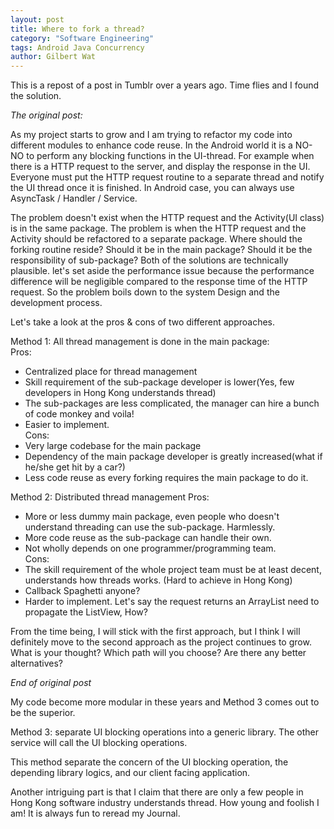 ```yaml
---
layout: post
title: Where to fork a thread?
category: "Software Engineering"
tags: Android Java Concurrency
author: Gilbert Wat
---
```

This is a repost of a post in Tumblr over a years ago. Time flies and I found the solution.

*The original post:* 

As my project starts to grow and I am trying to refactor my code into different modules to enhance code reuse. In the Android world it is a NO-NO to perform any blocking functions in the UI-thread. For example when there is a HTTP request to the server, and display the response in the UI. Everyone must put the HTTP request routine to a separate thread and notify the UI thread once it is finished. In Android case, you can always use AsyncTask / Handler / Service.

The problem doesn\'t exist when the HTTP request and the Activity(UI class) is in the same package. The problem is when the HTTP request and the Activity should be refactored to a separate package. Where should the forking routine reside? Should it be in the main package? Should it be the responsibility of sub-package? Both of the solutions are technically plausible. let\'s set aside the performance issue because the performance difference will be negligible compared to the response time of the HTTP request. So the problem boils down to the system Design and the development process.

Let\'s take a look at the pros &amp; cons of two different approaches.

Method 1: All thread management is done in the main package:  
Pros:
* Centralized place for thread management
* Skill requirement of  the sub-package developer is lower(Yes, few developers in Hong Kong understands thread)
* The sub-packages are less complicated, the manager can hire a bunch of code monkey and voila!
* Easier to implement.  
Cons:
* Very large codebase for the main package
* Dependency of the main package developer is greatly increased(what if he/she get hit by a car?)
* Less code reuse as every forking requires the main package to do it.

Method 2: Distributed thread management
Pros:
* More or less dummy main package, even people who doesn\'t understand threading can use the sub-package. Harmlessly.
* More code reuse as the sub-package can handle their own.
* Not wholly depends on one programmer/programming team.  
Cons:
* The skill requirement of the whole project team must be at least decent, understands how threads works. (Hard to achieve in Hong Kong)
* Callback Spaghetti anyone?
* Harder to implement. Let\'s say the request returns an ArrayList need to propagate the ListView, How?

From the time being, I will stick with the first approach, but I think I will definitely move to the second approach as the project continues to grow. What is your thought? Which path will you choose? Are there any better alternatives?

*End of original post*

My code become more modular in these years and Method 3 comes out to be the superior.

Method 3: separate UI blocking operations into a generic library. The other service will call the UI blocking operations.

This method separate the concern of the UI blocking operation, the depending library logics, and our client facing application.

Another intriguing part is that I claim that there are only a few people in Hong Kong software industry understands thread. How young and foolish I am! It is always fun to reread my Journal.
